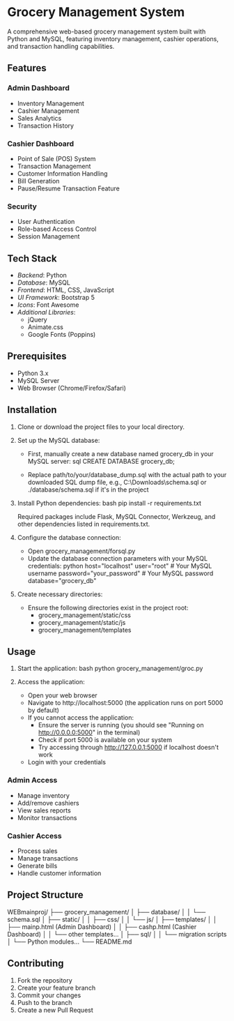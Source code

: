 # Grocery Management System

A comprehensive web-based grocery management system built with Python and MySQL, featuring inventory management, cashier operations, and transaction handling capabilities.

## Features

### Admin Dashboard
- Inventory Management
- Cashier Management
- Sales Analytics
- Transaction History

### Cashier Dashboard
- Point of Sale (POS) System
- Transaction Management
- Customer Information Handling
- Bill Generation
- Pause/Resume Transaction Feature

### Security
- User Authentication
- Role-based Access Control
- Session Management

## Tech Stack

- *Backend*: Python
- *Database*: MySQL
- *Frontend*: HTML, CSS, JavaScript
- *UI Framework*: Bootstrap 5
- *Icons*: Font Awesome
- *Additional Libraries*:
  - jQuery
  - Animate.css
  - Google Fonts (Poppins)

## Prerequisites

- Python 3.x
- MySQL Server
- Web Browser (Chrome/Firefox/Safari)

## Installation

1. Clone or download the project files to your local directory.

2. Set up the MySQL database:
   - First, manually create a new database named grocery_db in your MySQL server:
     sql
     CREATE DATABASE grocery_db;
     
    - Replace path/to/your/database_dump.sql with the actual path to your downloaded SQL dump file, e.g., C:\Downloads\schema.sql or ./database/schema.sql if it's in the project

3. Install Python dependencies:
   bash
   pip install -r requirements.txt
   
   Required packages include Flask, MySQL Connector, Werkzeug, and other dependencies listed in requirements.txt.

4. Configure the database connection:
   - Open grocery_management/forsql.py
   - Update the database connection parameters with your MySQL credentials:
     python
     host="localhost"
     user="root"  # Your MySQL username
     password="your_password"  # Your MySQL password
     database="grocery_db"
     

5. Create necessary directories:
   - Ensure the following directories exist in the project root:
     - grocery_management/static/css
     - grocery_management/static/js
     - grocery_management/templates

## Usage

1. Start the application:
   bash
   python grocery_management/groc.py
   

2. Access the application:
   - Open your web browser
   - Navigate to http://localhost:5000 (the application runs on port 5000 by default)
   - If you cannot access the application:
     - Ensure the server is running (you should see "Running on http://0.0.0.0:5000" in the terminal)
     - Check if port 5000 is available on your system
     - Try accessing through http://127.0.0.1:5000 if localhost doesn't work
   - Login with your credentials

### Admin Access
- Manage inventory
- Add/remove cashiers
- View sales reports
- Monitor transactions

### Cashier Access
- Process sales
- Manage transactions
- Generate bills
- Handle customer information

## Project Structure


WEBmainproj/
├── grocery_management/
│   ├── database/
│   │   └── schema.sql
│   ├── static/
│   │   ├── css/
│   │   └── js/
│   ├── templates/
│   │   ├── mainp.html (Admin Dashboard)
│   │   ├── cashp.html (Cashier Dashboard)
│   │   └── other templates...
│   ├── sql/
│   │   └── migration scripts
│   └── Python modules...
└── README.md


## Contributing

1. Fork the repository
2. Create your feature branch
3. Commit your changes
4. Push to the branch
5. Create a new Pull Request
